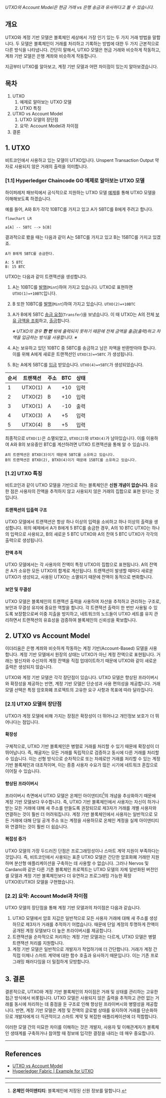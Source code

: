_UTXO와 Account Model은 현금 거래 vs 은행 송금과 유사하다고 볼 수 있습니다._

## 개요

UTXO와 계정 기반 모델은 블록체인 세상에서 가장 인기 있는 두 가지 거래 방법을 말합니다. 두 모델은 블록체인이 거래를 처리하고 기록하는 방법에 대한 두 가지 근본적으로 다른 방식을 나타냅니다. 간단히 말해서, UTXO 모델은 현금 거래와 비슷하게 작동하고, 계좌 기반 모델은 은행 계좌와 비슷하게 작동합니다.

지금부터 UTXO를 알아보고, 계정 기반 모델과 어떤 차이점이 있는지 알아보겠습니다.

## 목차

1. UTXO
   1. 예제로 알아보는 UTXO 모델
   2. UTXO 특징
2. UTXO vs Account Model
   1. UTXO 모델의 장단점
   2. 요약: Account Model과 차이점
3. 결론

## 1. UTXO

비트코인에서 사용하고 있는 모델이 UTXO입니다. Unspent Transaction Output 약자로 사용되지 않은 거래의 출력을 의미합니다.

### [1.1] Hyperledger Chaincode GO 예제로 알아보는 UTXO 모델

하이퍼레저 패브릭에서 공식적으로 지원하는 UTXO 모델 [예제](https://github.com/hyperledger/fabric-samples/tree/main/token-utxo)를 통해 UTXO 모델을 이해해보도록 하겠습니다.

예를 들어, A와 B가 각각 10BTC를 가지고 있고 A가 5BTC를 B에게 주려고 합니다.

```mermaid
flowchart LR

a[A] -- 5BTC --> b[B]
```

결과적으로 봤을 때는 다음과 같이 A는 5BTC를 가지고 있고 B는 15BTC를 가지고 있겠죠.

```plaintext
A가 B에게 5BTC를 송금한다.

A: 5 BTC
B: 15 BTC
```

UTXO는 다음과 같이 트랜잭션을 생성합니다.

1. A는 10BTC를 [발행](https://github.com/hyperledger/fabric-samples/blob/main/token-utxo/chaincode-go/chaincode/token_contract.go#L29-L78)(`Mint`)하여 가지고 있습니다. UTXO로 표현하면 `UTXO(1)=+10BTC`입니다.
2. B 또한 10BTC를 [발행](https://github.com/hyperledger/fabric-samples/blob/main/token-utxo/chaincode-go/chaincode/token_contract.go#L29-L78)(`Mint`)하여 가지고 있습니다. `UTXO(2)=+10BTC`
3. A가 B에게 5BTC [송금 요청](https://github.com/hyperledger/fabric-samples/blob/main/token-utxo/chaincode-go/chaincode/token_contract.go#L81-L189)(`Transfer`)을 보냈습니다. 이 때 UTXO는 A의 전체 [보유 금액을 조회](https://github.com/hyperledger/fabric-samples/blob/main/token-utxo/chaincode-go/chaincode/token_contract.go#L140-L152)하고, [출금](https://github.com/hyperledger/fabric-samples/blob/main/token-utxo/chaincode-go/chaincode/token_contract.go#L159-L172)합니다.
   
   _※ UTXO의 경우 **한 번** 밖에 출력되지 못하기 때문에 전체 금액을 출금(출력)하고 차액을 입금하는 방식을 사용합니다. ※_
4. A는 보유하고 있던 10BTC 중 5BTC를 송금하고 남은 차액을 반환받아야 합니다. 이를 위해 A에게 새로운 트랜잭션인 `UTXO(3)=+5BTC` 가 생성됩니다.
5. B는 A에게 5BTC를 [입금](https://github.com/hyperledger/fabric-samples/blob/main/token-utxo/chaincode-go/chaincode/token_contract.go#L174-L186) 받았습니다. `UTXO(4)=+5BTC`가 생성되었습니다.

| 순서 | 트랜잭션 | 주소 | BTC | 상태 |
| ---- | -------- | ---- | --- | ---- |
| 1    | UTXO(1)  | A    | +10 | 입력 |
| 2    | UTXO(2)  | B    | +10 | 입력 |
| 3    | UTXO(1)  | A    | -10 | 출력 |
| 4    | UTXO(3)  | A    | +5  | 입력 |
| 5    | UTXO(4)  | B    | +5  | 입력 |

최종적으로 `UTXO(1)`은 소멸되었고, `UTXO(2)`와 `UTXO(4)`가 남아있습니다.
이를 이용하여 A와 B의 보유중인 BTC를 계산하려면 UTXO 트랜잭션을 통해 알 수 있습니다.

```plaintext
A의 트랜잭션은 BTXO(3)이기 때문에 5BTC를 소유하고 있습니다.
B의 트랜잭션은 BTXO(2), BTXO(4)이기 때문에 15BTC를 소유하고 있습니다.
```

### [1.2] UTXO 특징

비트코인과 같이 UTXO 모델을 기반으로 하는 블록체인은 **신원 개념이 없습니다.** 중요한 점은 사용자의 잔액을 추적하지 않고 사용되지 않은 거래의 집합으로 표현 된다는 것입니다.

#### 트랜잭션의 입출력 구조

UTXO 모델에서 트랜잭션은 항상 하나 이상의 입력을 소비하고 하나 이상의 출력을 생성합니다. 위의 예제에서 A가 B에게 5 BTC를 송금한 경우, A의 10 BTC UTXO는 하나의 입력으로 사용되고, B의 새로운 5 BTC UTXO와 A의 잔여 5 BTC UTXO가 각각의 출력으로 생성됩니다.

#### 잔액 추적

UTXO 모델에서는 각 사용자의 잔액이 특정 UTXO의 집합으로 표현됩니다. A의 잔액은 A가 소유한 모든 UTXO의 합계로 계산됩니다. 트랜잭션이 발생할 때마다 새로운 UTXO가 생성되고, 사용된 UTXO는 소멸되기 때문에 잔액이 동적으로 변화합니다.

#### 보안 및 무결성

UTXO 모델은 블록체인의 트랜잭션 출력을 사용하여 자산을 추적하고 관리하는 구조로, 보안과 무결성 유지에 중요한 역할을 합니다. 각 트랜잭션 출력이 한 번만 사용될 수 있도록 보장함으로써 이중 지출을 방지하고, 네트워크의 노드들이 UTXO 세트를 유지 관리하면서 트랜잭션의 유효성을 검증하여 블록체인의 신뢰성을 확보합니다.

## 2. UTXO vs Account Model

이더리움은 은행 계좌와 비슷하게 작동하는 계정 기반(Account-Based) 모델을 사용합니다. 계정 기반 모델에서 원장의 상태는 UTXO가 아닌 계정 잔액으로 표현됩니다. 거래는 발신자와 수신자의 계정 잔액을 직접 업데이트하기 때문에 UTXO와 같이 새로운 출력은 생성되지 않습니다.

UTXO와 계정 기반 모델은 각각 장단점이 있습니다. UTXO 모델은 향상된 프라이버시와 확장성을 제공하는 반면, 계정 기반 모델은 단순성과 사용 편의성을 제공합니다. 거래 모델 선택은 특정 암호화폐 프로젝트의 고유한 요구 사항과 목표에 따라 달라집니다.

### [2.1] UTXO 모델의 장단점

UTXO가 계정 모델에 비해 가지는 장점은 확장성이 더 뛰어나고 개인정보 보호가 더 뛰어나다는 점입니다.

#### 확장성

구체적으로, UTXO 기반 블록체인은 병렬로 거래를 처리할 수 있기 때문에 확장성이 더 뛰어납니다. 즉, 채굴자는 모든 거래를 독립적으로 검증하고 동시에 다른 거래를 처리할 수 있습니다. 이는 선형 방식으로 순차적으로 또는 차례로만 거래를 처리할 수 있는 계정 기반 블록체인과 대조적이며, 이는 종종 사용자 수요가 많은 시기에 네트워크 혼잡으로 이어질 수 있습니다.

#### 향상된 프라이버시

프라이버시 측면에서 UTXO 모델은 온체인 아이덴티티[^1]의 개념을 추상화하기 때문에 계정 기반 모델보다 우수합니다. 즉, UTXO 기반 블록체인에서 사용자는 자신이 하거나 받는 모든 거래에 대해 새 주소를 만들도록 권장되므로 제3자가 거래를 개별 사용자와 연결하는 것이 훨씬 더 어려워집니다. 계정 기반 블록체인에서 사용자는 일반적으로 모든 거래에 대해 단일 공개 주소 또는 계정을 사용하므로 온체인 계정을 실제 아이덴티티와 연결하는 것이 훨씬 더 쉽습니다.

#### 복잡성 증가

UTXO 모델의 가장 두드러진 단점은 프로그래밍성이나 스마트 계약 지원이 부족하다는 것입니다. 즉, 비트코인에서 사용되는 표준 UTXO 모델은 간단한 암호화폐 거래만 지원하며 분산형 애플리케이션을 구축하는 데 사용할 수 없습니다. 그러나 Nervos 및 Cardano와 같은 다른 기존 블록체인 프로젝트는 UTXO 모델의 자체 일반화된 버전인 셀 모델과 계정 기반 블록체인보다 더 유연하고 프로그래밍 가능한 확장 UTXO(EUTXO) 모델을 구현했습니다.

### [2.2] 요약: Account Model과 차이점

UTXO 모델의 장단점을 통해 계정 기반 모델과의 차이점은 다음과 같습니다.

1. UTXO 모델에서 암호 지갑은 일반적으로 모든 사용자 거래에 대해 새 주소를 생성하므로 제3자가 거래를 추적하기 어렵습니다. 때문에 단일 계정의 투명하게 잔액이 공개된 계정 모델보다 더 높은 프라이버시를 제공합니다.
2. 트랜잭션을 순차적으로 처리하는 계정 기반 모델과는 다르게, UTXO 모델은 병렬 트랜잭션 처리를 지원합니다.
3. 계정 기반 모델은 일반적으로 개발자가 작업하기에 더 간단합니다. 거래가 계정 간 직접 이체나 스마트 계약에 대한 함수 호출과 유사하기 때문입니다. 이는 기존 프로그래밍 패러다임을 더 밀접하게 모방합니다.

## 3. 결론

결론적으로, UTXO와 계정 기반 블록체인의 차이점은 거래 및 상태를 관리하는 고유한 접근 방식에서 비롯됩니다. UTXO 모델은 사용되지 않은 출력을 추적하고 관련 없는 거래를 동시에 처리하는 데 중점을 둔 구조로 인해 향상된 프라이버시와 병렬성을 제공합니다. 반면, 계정 기반 모델은 계정 및 잔액의 글로벌 상태를 유지하여 거래를 단순화하므로 개발자에게 더 직관적이고 스마트 계약 및 복잡한 애플리케이션에 더 적합합니다.

이러한 모델 간의 미묘한 차이를 이해하는 것은 개발자, 사용자 및 이해관계자가 블록체인 생태계를 구축하거나 참여할 때 정보에 입각한 결정을 내리는 데 매우 중요합니다.

---

## References

- [UTXO vs Account Model](https://www.nervos.org/knowledge-base/utxo_vs_account_based)
- [Hyperledger Fabric | Example for UTXO](https://github.com/hyperledger/fabric-samples/tree/main/token-utxo)

---

[^1]: **온체인 아이덴티티**: 블록체인에 저장된 신원 정보를 말합니다.
